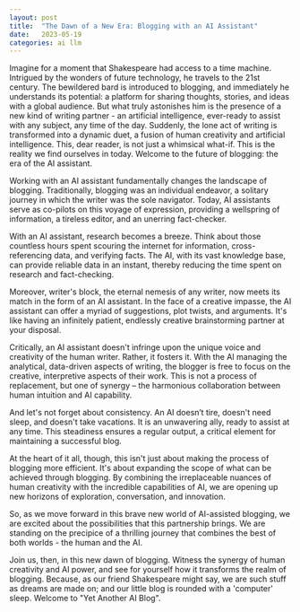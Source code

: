 ```yaml
---
layout: post
title:  "The Dawn of a New Era: Blogging with an AI Assistant"
date:   2023-05-19
categories: ai llm
---
```


Imagine for a moment that Shakespeare had access to a time machine. Intrigued by the wonders of future technology, he travels to the 21st century. The bewildered bard is introduced to blogging, and immediately he understands its potential: a platform for sharing thoughts, stories, and ideas with a global audience. But what truly astonishes him is the presence of a new kind of writing partner - an artificial intelligence, ever-ready to assist with any subject, any time of the day. Suddenly, the lone act of writing is transformed into a dynamic duet, a fusion of human creativity and artificial intelligence. This, dear reader, is not just a whimsical what-if. This is the reality we find ourselves in today. Welcome to the future of blogging: the era of the AI assistant.

Working with an AI assistant fundamentally changes the landscape of blogging. Traditionally, blogging was an individual endeavor, a solitary journey in which the writer was the sole navigator. Today, AI assistants serve as co-pilots on this voyage of expression, providing a wellspring of information, a tireless editor, and an unerring fact-checker.

With an AI assistant, research becomes a breeze. Think about those countless hours spent scouring the internet for information, cross-referencing data, and verifying facts. The AI, with its vast knowledge base, can provide reliable data in an instant, thereby reducing the time spent on research and fact-checking.

Moreover, writer's block, the eternal nemesis of any writer, now meets its match in the form of an AI assistant. In the face of a creative impasse, the AI assistant can offer a myriad of suggestions, plot twists, and arguments. It's like having an infinitely patient, endlessly creative brainstorming partner at your disposal.

Critically, an AI assistant doesn't infringe upon the unique voice and creativity of the human writer. Rather, it fosters it. With the AI managing the analytical, data-driven aspects of writing, the blogger is free to focus on the creative, interpretive aspects of their work. This is not a process of replacement, but one of synergy – the harmonious collaboration between human intuition and AI capability.

And let's not forget about consistency. An AI doesn’t tire, doesn't need sleep, and doesn't take vacations. It is an unwavering ally, ready to assist at any time. This steadiness ensures a regular output, a critical element for maintaining a successful blog.

At the heart of it all, though, this isn't just about making the process of blogging more efficient. It's about expanding the scope of what can be achieved through blogging. By combining the irreplaceable nuances of human creativity with the incredible capabilities of AI, we are opening up new horizons of exploration, conversation, and innovation.

So, as we move forward in this brave new world of AI-assisted blogging, we are excited about the possibilities that this partnership brings. We are standing on the precipice of a thrilling journey that combines the best of both worlds - the human and the AI.

Join us, then, in this new dawn of blogging. Witness the synergy of human creativity and AI power, and see for yourself how it transforms the realm of blogging. Because, as our friend Shakespeare might say, we are such stuff as dreams are made on; and our little blog is rounded with a 'computer' sleep. Welcome to "Yet Another AI Blog".
